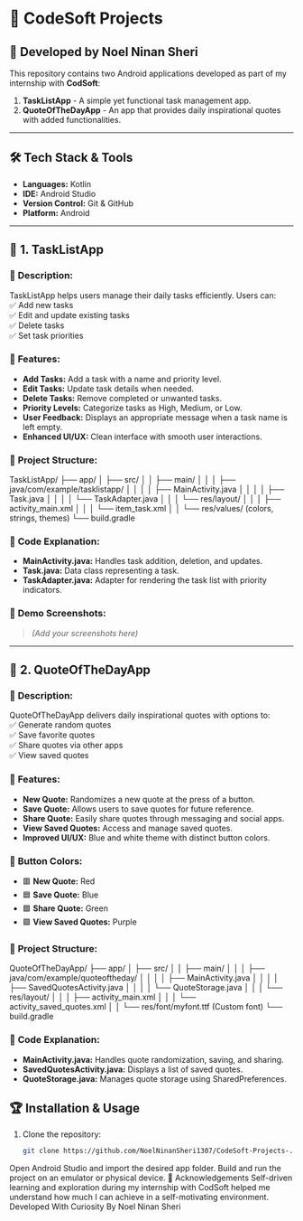 # 🚀 CodeSoft Projects  
## 📝 Developed by Noel Ninan Sheri  

This repository contains two Android applications developed as part of my internship with **CodSoft**:  

1. **TaskListApp** - A simple yet functional task management app.  
2. **QuoteOfTheDayApp** - An app that provides daily inspirational quotes with added functionalities.  

---  

## 🛠️ Tech Stack & Tools  
- **Languages:** Kotlin  
- **IDE:** Android Studio  
- **Version Control:** Git & GitHub  
- **Platform:** Android  

---  

## 📱 **1. TaskListApp**  

### 📝 **Description:**  
TaskListApp helps users manage their daily tasks efficiently. Users can:  
✅ Add new tasks  
✅ Edit and update existing tasks  
✅ Delete tasks  
✅ Set task priorities  

### 🌟 **Features:**  
- **Add Tasks:** Add a task with a name and priority level.  
- **Edit Tasks:** Update task details when needed.  
- **Delete Tasks:** Remove completed or unwanted tasks.  
- **Priority Levels:** Categorize tasks as High, Medium, or Low.  
- **User Feedback:** Displays an appropriate message when a task name is left empty.  
- **Enhanced UI/UX:** Clean interface with smooth user interactions.  

### 📂 **Project Structure:**  
TaskListApp/
├── app/
│ ├── src/
│ │ ├── main/
│ │ │ ├── java/com/example/tasklistapp/
│ │ │ │ ├── MainActivity.java
│ │ │ │ ├── Task.java
│ │ │ │ └── TaskAdapter.java
│ │ │ └── res/layout/
│ │ │ ├── activity_main.xml
│ │ │ └── item_task.xml
│ │ └── res/values/ (colors, strings, themes)
└── build.gradle


### 🧩 **Code Explanation:**  
- **MainActivity.java:** Handles task addition, deletion, and updates.  
- **Task.java:** Data class representing a task.  
- **TaskAdapter.java:** Adapter for rendering the task list with priority indicators.  

### 📸 **Demo Screenshots:**  
> *(Add your screenshots here)*  

---

## 📖 **2. QuoteOfTheDayApp**  

### 📝 **Description:**  
QuoteOfTheDayApp delivers daily inspirational quotes with options to:  
✅ Generate random quotes  
✅ Save favorite quotes  
✅ Share quotes via other apps  
✅ View saved quotes  

### 🌟 **Features:**  
- **New Quote:** Randomizes a new quote at the press of a button.  
- **Save Quote:** Allows users to save quotes for future reference.  
- **Share Quote:** Easily share quotes through messaging and social apps.  
- **View Saved Quotes:** Access and manage saved quotes.  
- **Improved UI/UX:** Blue and white theme with distinct button colors.  

### 🎨 **Button Colors:**  
- 🟥 **New Quote:** Red  
- 🟦 **Save Quote:** Blue  
- 🟩 **Share Quote:** Green  
- 🟪 **View Saved Quotes:** Purple  

### 📂 **Project Structure:**  
QuoteOfTheDayApp/
├── app/
│ ├── src/
│ │ ├── main/
│ │ │ ├── java/com/example/quoteoftheday/
│ │ │ │ ├── MainActivity.java
│ │ │ │ ├── SavedQuotesActivity.java
│ │ │ │ └── QuoteStorage.java
│ │ │ └── res/layout/
│ │ │ ├── activity_main.xml
│ │ │ └── activity_saved_quotes.xml
│ │ └── res/font/myfont.ttf (Custom font)
└── build.gradle

### 🧩 **Code Explanation:**  
- **MainActivity.java:** Handles quote randomization, saving, and sharing.  
- **SavedQuotesActivity.java:** Displays a list of saved quotes.  
- **QuoteStorage.java:** Manages quote storage using SharedPreferences.  



## 🏆 **Installation & Usage**  
1. Clone the repository:  
   ```bash
   git clone https://github.com/NoelNinanSheri1307/CodeSoft-Projects-.git
Open Android Studio and import the desired app folder.
Build and run the project on an emulator or physical device.
🙌 Acknowledgements
Self-driven learning and exploration during my internship with CodSoft helped me understand how much I can achieve in a self-motivating environment.
Developed With Curiosity By Noel Ninan Sheri
